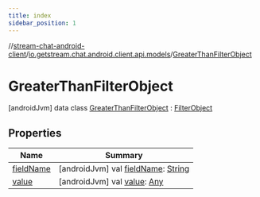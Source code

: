```yaml
---
title: index
sidebar_position: 1
---
```

//[stream-chat-android-client](../../../index.md)/[io.getstream.chat.android.client.api.models](../index.md)/[GreaterThanFilterObject](index.md)



# GreaterThanFilterObject  
 [androidJvm] data class [GreaterThanFilterObject](index.md) : [FilterObject](../FilterObject/index.md)   


## Properties  
  
|  Name |  Summary | 
|---|---|
| <a name="io.getstream.chat.android.client.api.models/GreaterThanFilterObject/fieldName/#/PointingToDeclaration/"></a>[fieldName](fieldName.md)| <a name="io.getstream.chat.android.client.api.models/GreaterThanFilterObject/fieldName/#/PointingToDeclaration/"></a> [androidJvm] val [fieldName](fieldName.md): [String](https://kotlinlang.org/api/latest/jvm/stdlib/kotlin/-string/index.html)   <br/>|
| <a name="io.getstream.chat.android.client.api.models/GreaterThanFilterObject/value/#/PointingToDeclaration/"></a>[value](value.md)| <a name="io.getstream.chat.android.client.api.models/GreaterThanFilterObject/value/#/PointingToDeclaration/"></a> [androidJvm] val [value](value.md): [Any](https://kotlinlang.org/api/latest/jvm/stdlib/kotlin/-any/index.html)   <br/>|

